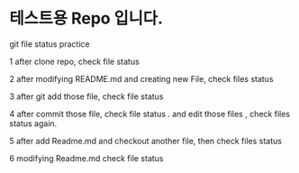 # 테스트용 Repo 입니다.

git file status practice

1 after clone repo, check file status

2 after modifying README.md and creating new File, check files status

3 after git add those file, check file status

4 after commit those file, check file status . and edit those files , check files status again.

5 after add Readme.md and checkout another file, then check files status

6 modifying Readme.md check file status

